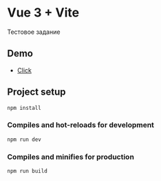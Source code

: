 # Vue 3 + Vite

Тестовое задание

## Demo

- [Click](https://musical-boba-3f4ca8.netlify.app/)

## Project setup
```
npm install
```

### Compiles and hot-reloads for development
```
npm run dev
```

### Compiles and minifies for production
```
npm run build
```